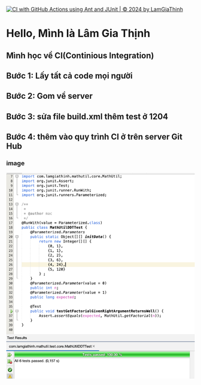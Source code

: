[![CI with GitHub Actions using Ant and JUnit | © 2024 by LamGiaThinh](https://github.com/sjsjsmsmsj/CI/actions/workflows/ant.yml/badge.svg)](https://github.com/sjsjsmsmsj/CI/actions/workflows/ant.yml)
# Hello, Mình là Lâm Gia Thịnh 
## Mình học về CI(Continious Integration) 
## Bước 1: Lấy tất cả code mọi người
## Bước 2: Gom về server
## Bước 3: sửa file build.xml thêm test ở 1204
## Bước 4: thêm vào quy trình CI ở trên server Git Hub

### image
![DDT & TDD with JUnit](https://github.com/sjsjsmsmsj/CI/blob/main/CI/images/hinhanh.png)